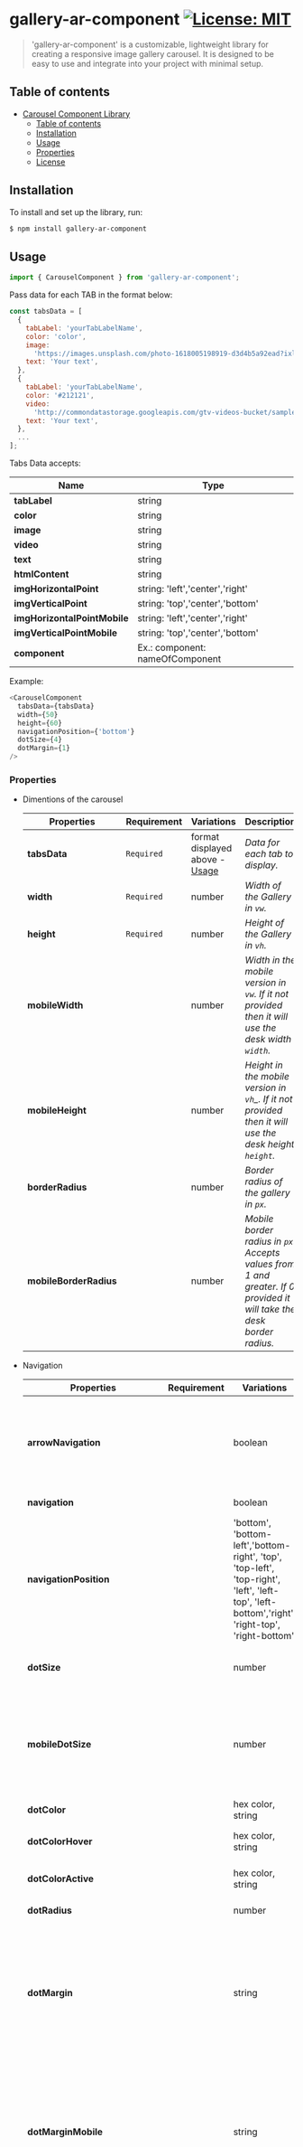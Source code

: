 # gallery-ar-component [![License: MIT](https://img.shields.io/badge/License-MIT-green.svg)](https://opensource.org/licenses/MIT)

> 'gallery-ar-component' is a customizable, lightweight library for creating a responsive image gallery carousel. It is designed to be easy to use and integrate into your project with minimal setup.

## Table of contents

- [Carousel Component Library](#project-name)
  - [Table of contents](#table-of-contents)
  - [Installation](#installation)
  - [Usage](#usage)
  - [Properties](#properties)
  - [License](#license)

## Installation

To install and set up the library, run:

```sh
$ npm install gallery-ar-component
```

## Usage

```js
import { CarouselComponent } from 'gallery-ar-component';
```

Pass data for each TAB in the format below:

```js
const tabsData = [
  {
    tabLabel: 'yourTabLabelName',
    color: 'color',
    image:
      'https://images.unsplash.com/photo-1618005198919-d3d4b5a92ead?ixlib=rb-4.0.3&ixid=MnwxMjA3fDB8MHxwaG90by1wYWdlfHx8fGVufDB8fHx8&auto=format&fit=crop&w=1674&q=80',
    text: 'Your text',
  },
  {
    tabLabel: 'yourTabLabelName',
    color: '#212121',
    video:
      'http://commondatastorage.googleapis.com/gtv-videos-bucket/sample/BigBuckBunny.mp4',
    text: 'Your text',
  },
  ...
];
```

Tabs Data accepts:

| Name                         | Type                            |
| ---------------------------- | ------------------------------- |
| **tabLabel**                 | string                          |
| **color**                    | string                          |
| **image**                    | string                          |
| **video**                    | string                          |
| **text**                     | string                          |
| **htmlContent**              | string                          |
| **imgHorizontalPoint**       | string: 'left','center','right' |
| **imgVerticalPoint**         | string: 'top','center','bottom' |
| **imgHorizontalPointMobile** | string: 'left','center','right' |
| **imgVerticalPointMobile**   | string: 'top','center','bottom' |
| **component**                | Ex.: component: nameOfComponent |

Example:

```js
<CarouselComponent
  tabsData={tabsData}
  width={50}
  height={60}
  navigationPosition={'bottom'}
  dotSize={4}
  dotMargin={1}
/>
```

### Properties

- Dimentions of the carousel

  | Properties             | Requirement | Variations                               | Description                                                                                                           |
  | ---------------------- | ----------- | ---------------------------------------- | --------------------------------------------------------------------------------------------------------------------- |
  | **tabsData**           | `Required`  | format displayed above - [Usage](#usage) | _Data for each tab to display._                                                                                       |
  | **width**              | `Required`  | number                                   | _Width of the Gallery in `vw`._                                                                                       |
  | **height**             | `Required`  | number                                   | _Height of the Gallery in `vh`._                                                                                      |
  | **mobileWidth**        |             | number                                   | _Width in the mobile version in `vw`. If it not provided then it will use the desk width `width`._                    |
  | **mobileHeight**       |             | number                                   | _Height in the mobile version in `vh`\_. If it not provided then it will use the desk height `height`._               |
  | **borderRadius**       |             | number                                   | _Border radius of the gallery in `px`._                                                                               |
  | **mobileBorderRadius** |             | number                                   | _Mobile border radius in `px`. Accepts values from 1 and greater. If 0 provided it will take the desk border radius._ |

- Navigation

  | Properties                     | Requirement       | Variations                                                                                                                                     | Description                                                                                                                                                                  |
  | ------------------------------ | ----------------- | ---------------------------------------------------------------------------------------------------------------------------------------------- | ---------------------------------------------------------------------------------------------------------------------------------------------------------------------------- |
  | **arrowNavigation**            |                   | boolean                                                                                                                                        | _Show arrow navigation. If true two arrows appear to switch tabs back and forward._                                                                                          |
  | **navigation**                 |                   | boolean                                                                                                                                        | _Show dot navigation._                                                                                                                                                       |
  | **navigationPosition**         |                   | 'bottom', 'bottom-left','bottom-right', 'top', 'top-left', 'top-right', 'left', 'left-top', 'left-bottom','right', 'right-top', 'right-bottom' | _Navigation Position._                                                                                                                                                       |
  | **dotSize**                    |                   | number                                                                                                                                         | _Size of dot navigation buttons in `px`._                                                                                                                                    |
  | **mobileDotSize**              |                   | number                                                                                                                                         | _Mobile size of dot nav.igation buttons in `px`. If not provided then it will use desk dot size._                                                                            |
  | **dotColor**                   |                   | hex color, string                                                                                                                              | _Color of dot buttons_                                                                                                                                                       |
  | **dotColorHover**              |                   | hex color, string                                                                                                                              | _Color of dot buttons on hover/focus._                                                                                                                                       |
  | **dotColorActive**             |                   | hex color, string                                                                                                                              | _Color of active dot button._                                                                                                                                                |
  | **dotRadius**                  |                   | number                                                                                                                                         | _Radius of dot buttons._                                                                                                                                                     |
  | **dotMargin**                  |                   | string                                                                                                                                         | _Margin around the buttons in `vw`. Ex.: '1 2 1 2' (top, right, bottom, and left), '1' is 1vw on top, bottom, 2vw on left and right._                                        |
  | **dotMarginMobile**            |                   | string                                                                                                                                         | _Margin around the buttons in mobile in `vw`. Ex.: '1 2 1 2' (top, right, bottom, and left), '1' is 1vw on top, bottom, 2vw on left and right._                              |
  | **dotBorder**                  |                   | number                                                                                                                                         | _Border width for dot navigation in `px`._                                                                                                                                   |
  | **dotBorderColor**             |                   | hex color, string                                                                                                                              | _Color of the border._                                                                                                                                                       |
  | **navigationBorder**           |                   | boolean                                                                                                                                        | _True if to include border._                                                                                                                                                 |
  | **arrowButtonsBorder**         |                   | boolean                                                                                                                                        | _True if to include arrow button borders._                                                                                                                                   |
  | **navigationBorderSize**       |                   | number                                                                                                                                         | _Size of the navigation box in `px`. Only for top, bottom, left and right alighnment. NOT for top-left, etc._                                                                |
  | **navigationBorderColor**      |                   | hex color, string                                                                                                                              | _Color of the navigation box._                                                                                                                                               |
  | **arrowButtonsBorderSize**     |                   | number                                                                                                                                         | _Size of the arrow buttons box in `px`._                                                                                                                                     |
  | **arrowButtonsColor**          |                   | hex color, string                                                                                                                              | _Color of the navigation box._                                                                                                                                               |
  | **arrowButtonBorderRadius**    |                   | number                                                                                                                                         | _Radius of arrow button._                                                                                                                                                    |
  | **arrowButtonSize**            |                   | string                                                                                                                                         | _Padding around the arrow buttons in `px`. Ex.: '1 2 1 2' (top, right, bottom, and left), '1' is 1px on top, bottom, 2px on left and right. Other example '1 2' is 1px 2px._ |
  | **arrowButtonMargin**          |                   | string                                                                                                                                         | _Margin around arrow button in `px`. Ex.: '1 2 1 2' (top, right, bottom, and left), '1' is 1px on top, bottom, 2px on left and right. Other example '1 2' is 1px 2px._       |
  | **arrowButtonBackgroundColor** |                   | hex color, string                                                                                                                              | _Color of the arrow button background._                                                                                                                                      |
  | **arrowColor**                 | hex color, string | _Arrow icon color._                                                                                                                            |

- Content

  | Properties                  | Requirement | Variations                                                            | Description                                                                            |
  | --------------------------- | ----------- | --------------------------------------------------------------------- | -------------------------------------------------------------------------------------- |
  | **textPosition**            |             | 'left-center', 'center, 'right-center', 'top-center', 'bottom-center' | _Position of text_                                                                     |
  | **contentDirection**        |             | 'row', 'column'                                                       | _Direction of content if dataTabs contains text and html content._                     |
  | **textWidth**               |             | number                                                                | _Width of the text(it includes text/hmtl/component content) content in `vw`._          |
  | **textHeight**              |             | number                                                                | _Height of the text(it includes text/hmtl/component content) content in `vh`._         |
  | **mobileTextWidth**         |             | number                                                                | _Width of the text(it includes text/hmtl/component content) content in `vw`._          |
  | **mobileTextHeight**        |             | number                                                                | _Height of the text(it includes text/hmtl/component content) content in `vh`._         |
  | **textContentWidth**        |             | number                                                                | _Regular Text content width in `vw`._                                                  |
  | **textContentDisplay**      |             | 'flex', 'grid'                                                        | _How to display the content_                                                           |
  | **gridGap**                 |             | number                                                                | _For the grid content display to add columns and rows gap if there is a need in `px`._ |
  | **numberGridColumns**       |             | number                                                                | _Number of columns for grid_                                                           |
  | **mobileNumberGridColumns** |             | number                                                                | _Mobile number of grid columns_                                                        |
  | **fontSize**                |             | number                                                                | _Size of the font in `px`._                                                            |
  | **mobileFontSize**          |             | number                                                                | _Mobile size of the font in `px`._                                                     |
  | **contentBorder**           |             | boolean                                                               | _True if to include content border._                                                   |
  | **contentBordersColor**     |             | hex color, string                                                     | _Color of border of content box._                                                      |
  | **contentBordersSize**      |             | number                                                                | _Width of border of content box._                                                      |

- Mask Images

  | Properties              | Requirement | Variations                       | Description                                                                                                                                                                                                            |
  | ----------------------- | ----------- | -------------------------------- | ---------------------------------------------------------------------------------------------------------------------------------------------------------------------------------------------------------------------- |
  | **splitImageAlignment** |             | 'top', 'bottom', 'left', 'right' | _Mask image alignment._                                                                                                                                                                                                |
  | **tearFile**            |             | string                           | _Import image .png as `import nameYourImage from path/imageFile.png` in your component and insert into `<CarouselComponent tearFile={nameYourImage}/>`. Example of image please take in the src/Carousel/images file._ |
  | **widthOfMask**         |             | number                           | _Width of the mask. Available for 'left' and 'right mask currently._                                                                                                                                                   |

- Background position (Ex.: image, video)

  | Properties             | Requirement | Variations | Description                                                                                                                  |
  | ---------------------- | ----------- | ---------- | ---------------------------------------------------------------------------------------------------------------------------- |
  | **backgroundPosition** |             | string     | _Background(image) position. Ex.:`top 20px right 30px`. First value is top/bottom, second value right/left and `px` number._ |

### Author

**Alyona Rodina**

- [github/alyonarodina](https://github.com/talrodin)

### License

Copyright © 2022, [Alyona Rodina](https://github.com/TalRodin).
Released under the [MIT License](LICENSE).
